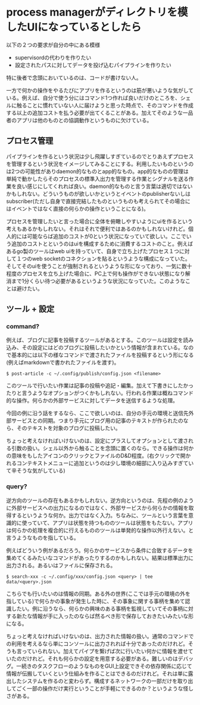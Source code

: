 # process managerがディレクトリを模したUIになっているとしたら

以下の２つの要求が自分の中にある模様

- supervisordの代わりを作りたい
- 設定されたパスに対してデータを投げ込むパイプラインを作りたい

特に後者で念頭においているのは、コードが書けない人。

一方で何かの操作をやるたびにアプリを作るというのは筋が悪いような気がしている。例えば、自分で使う分にはコマンド1つ作れば良いだけのところを、シェルに触ることに慣れていない人に届けようと思った時点で、そのコマンドを作成する以上の追加コストを払う必要が出てくることがある。加えてそのような一品者のアプリは他のものとの協調動作というものに欠けている。

## プロセス管理

パイプラインを作るという状況は少し飛躍しすぎているのでとりあえずプロセスを管理するという状況をイメージしてみることにする。利用したいものというのは2つの可能性がありdaemon的なものとapp的なもの。app的なものの管理は単純で動かしたらそのプロセスの標準入出力を管理する作業とシグナルを送る作業を良い感じにしてくれれば良い。daemon的なものと言う言葉は適切ではないかもしれない。どういうものが欲しいかというとイベントのpublisherないしはsubscriber(ただし自身で直接完結したものというものも考えられてその場合にはイベントではなく直接の何らかの操作ということになる)。

プロセスを管理したいと言った場合に全体を俯瞰しやすいようにuiを作るという考えもあるかもしれない。それはそれで便利ではあるのかもしれないけれど。個人的には可能ならば追加のコストが0という状況になっていて欲しい。ここでいう追加のコストとというのはuiを構成するために消費するコストのこと。例えばあるgo製のツールはweb uiを持っていて、自身で立ち上げたプロセス１つに対して１つのweb socketのコネクションを貼るというような構成になっていた。そしてそのuiを使うことが強制されるというような形になっており、一気に数十程度のプロセスを立ち上げた場合に、PC上で何も操作ができない状態になり解消まで1分くらい待つ必要があるというような状況になっていた。このようなことは避けたい。

## ツール + 設定

### command?

例えば、ブログに記事を投稿するツールがあるとする。このツールは設定を読み込み、その設定にはどのブログに投稿したいかという情報が含まれている。なので基本的には以下の様なコマンドで渡されたファイルを投稿するという形になる(例えばmarkdownで書かれたファイルを渡す)。

```console
$ post-article -c ~/.config/publish/config.json <filename>
```

このツールで行いたい作業は記事の投稿や追記・編集。加えて下書きにしたかったりと言うようなオプションがつくかもしれない。行われる作業は概ねコマンド的な操作。何らかの外部サービスに対してデータを送信するような処理。

今回の例に沿う話をするなら、ここで欲しいのは、自分の手元の環境と送信先外部サービスとの同期。つまり手元にブログ用の記事のテキストが作られたのなら、そのテキストを対象のブログに投稿したい。

ちょっと考えなければいけないのは、設定にプラスしてオプションとして渡される引数の扱い。シェル以外から触ることを念頭に置くのなら。できる操作は何かの意味をもしたアイコンのクリックとファイルのD&D程度。(右クリックで開かれるコンテキストメニューに追加というのは少し環境の細部に入り込みすぎていて辛そうな気がしている)

### query?

逆方向のツールの存在もあるかもしれない。逆方向というのは、先程の例のように外部サービスへの出力になるのではなく、外部サービスから何らかの情報を取得するというような何か。出力ではなく入力。ちなみに、ツールという言葉を意識的に使っていて、アプリは状態を持つもののツールは状態をもたない。アプリは何らかの処理を複合的に行えるもののツールは単発的な操作以外行えない。と言うようなものを指している。

例えばどういう例があるだろう。何らかのサービスから条件に合致するデータを集めてくるみたいなコマンドがあったりするのかもしれない。結果は標準出力に出力される。あるいはファイルに保存される。

```
$ search-xxx -c ~/.config/xxx/config.json <query> | tee data/<query>.json
```

こちらでも行いたいのは情報の同期。ある外の世界(ここでは手元の環境の外を指している)で何らかの事象が発生した時に、その事象に関する事柄を集めて認識したい。例に沿うなら、何らかの興味のある事柄を監視していてその事柄に対する新たな情報が手に入ったのならば然るべき形で保存しておきたいみたいな形になる。

ちょっと考えなければいけないのは、出力された情報の扱い。通常のコマンドでの利用を考えるなら単にコンソールに出力されれば十分であったのだけれど。そうも言っていられない。加えてパイプを繋げば次に行いたい何かに情報を渡せていたのだけれど。それも何らかの設定を用意する必要がある。難しいのはデバッグ。一続きのタスクフローのようなものをGUI上設定できその依存関係に応じて情報が伝搬していくという仕組みを作ることはできるのだけれど。それは単に露出したシステムを作るのと変わらず。構成するネットワークの一部だけを取り出してごく一部の操作だけ実行ということが手軽にできるのか？というような怪しさがある。
